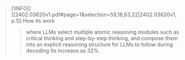 > [!INFO|] [[2402.03620v1.pdf#page=1&selection=59,18,63,22|2402.03620v1, p.1]] How its work
> > where LLMs select multiple atomic reasoning modules such as critical thinking and step-by-step thinking, and compose them into an explicit reasoning structure for LLMs to follow during decoding
> > Its increase as 32%

